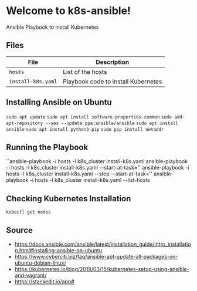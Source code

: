 # Welcome to k8s-ansible!
Ansible Playbook to install Kubernetes

## Files
|File|Description|
|-|-|
|`hosts`|List of the hosts|
|`install-k8s.yaml`|Playbook code to install Kubernetes|

## Installing Ansible on Ubuntu
`sudo apt update`
`sudo apt install software-properties-common`
`sudo add-apt-repository --yes --update ppa:ansible/ansible`
`sudo apt install ansible`
`sudo apt install python3-pip`
`sudo pip install netaddr`

## Running the Playbook
``ansible-playbook -i hosts -l k8s_cluster install-k8s.yaml
ansible-playbook -i hosts -l k8s_cluster install-k8s.yaml --start-at-task='<name of the task>'
ansible-playbook -i hosts -l k8s_cluster install-k8s.yaml --step --start-at-task='<name of the task>'
ansible-playbook -i hosts -l k8s_cluster install-k8s.yaml --list-hosts

## Checking Kubernetes Installation
``kubectl get nodes``

## Source
- https://docs.ansible.com/ansible/latest/installation_guide/intro_installation.html#installing-ansible-on-ubuntu
- https://www.cyberciti.biz/faq/ansible-apt-update-all-packages-on-ubuntu-debian-linux/
- https://kubernetes.io/blog/2019/03/15/kubernetes-setup-using-ansible-and-vagrant/
- https://stackedit.io/app#